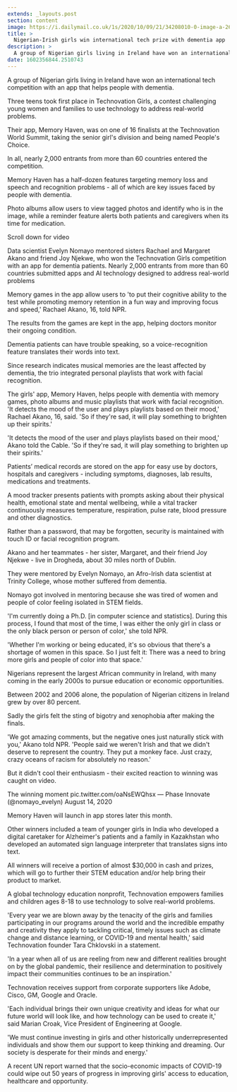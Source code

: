 ```yaml
--- 
extends: _layouts.post 
section: content 
image: https://i.dailymail.co.uk/1s/2020/10/09/21/34208010-0-image-a-26_1602274978382.jpg 
title: > 
  Nigerian-Irish girls win international tech prize with dementia app 
description: > 
  A group of Nigerian girls living in Ireland have won an international tech competition with an app that helps people with dementia.Three teens took first place in Technovation Girls, a contest challenging young women and families to use technology to address real-world problems.The girls' app, Memory Haven, helps people with dementia with memory games, photo albums and music playlists that work with facial recognition.'It detects the mood of the user and plays playlists based on their mood,' Akano told the Cable.'We got amazing comments, but the negative ones just naturally stick with you,' Akano told NPR. 
date: 1602356844.2510743 
--- 
```

A group of Nigerian girls living in Ireland have won an international tech competition with an app that helps people with dementia.

Three teens took first place in Technovation Girls, a contest challenging young women and families to use technology to address real-world problems.

Their app, Memory Haven, was on one of 16 finalists at the Technovation World Summit, taking the senior girl's division and being named People's Choice.

In all, nearly 2,000 entrants from more than 60 countries entered the competition.

Memory Haven has a half-dozen features targeting memory loss and speech and recognition problems - all of which are key issues faced by people with dementia.

Photo albums allow users to view tagged photos and identify who is in the image, while a reminder feature alerts both patients and caregivers when its time for medication.

Scroll down for video

Data scientist Evelyn Nomayo mentored sisters Rachael and Margaret Akano and friend Joy Njekwe, who won the Technovation Girls competition with an app for dementia patients. Nearly 2,000 entrants from more than 60 countries submitted apps and AI technology designed to address real-world problems

Memory games in the app allow users to 'to put their cognitive ability to the test while promoting memory retention in a fun way and improving focus and speed,' Rachael Akano, 16, told NPR.

The results from the games are kept in the app, helping doctors monitor their ongoing condition.

Dementia patients can have trouble speaking, so a voice-recognition feature translates their words into text.

Since research indicates musical memories are the least affected by dementia, the trio integrated personal playlists that work with facial recognition.

The girls' app, Memory Haven, helps people with dementia with memory games, photo albums and music playlists that work with facial recognition. 'It detects the mood of the user and plays playlists based on their mood,' Rachael Akano, 16, said. 'So if they're sad, it will play something to brighten up their spirits.'

'It detects the mood of the user and plays playlists based on their mood,' Akano told the Cable. 'So if they're sad, it will play something to brighten up their spirits.'

Patients’ medical records are stored on the app for easy use by doctors, hospitals and caregivers - including symptoms, diagnoses, lab results, medications and treatments.

A mood tracker presents patients with prompts asking about their physical health, emotional state and mental wellbeing, while a vital tracker continuously measures temperature, respiration, pulse rate, blood pressure and other diagnostics.

Rather than a password, that may be forgotten, security is maintained with touch ID or facial recognition program.

Akano and her teammates - her sister, Margaret, and their friend Joy Njekwe - live in Drogheda, about 30 miles north of Dublin.

They were mentored by Evelyn Nomayo, an Afro-Irish data scientist at Trinity College, whose mother suffered from dementia.

Nomayo got involved in mentoring because she was tired of women and people of color feeling isolated in STEM fields.

'I'm currently doing a Ph.D. [in computer science and statistics]. During this process, I found that most of the time, I was either the only girl in class or the only black person or person of color,' she told NPR.

'Whether I'm working or being educated, it's so obvious that there's a shortage of women in this space. So I just felt it: There was a need to bring more girls and people of color into that space.'

Nigerians represent the largest African community in Ireland, with many coming in the early 2000s to pursue education or economic opportunities.

Between 2002 and 2006 alone, the population of Nigerian citizens in Ireland grew by over 80 percent.

Sadly the girls felt the sting of bigotry and xenophobia after making the finals.

'We got amazing comments, but the negative ones just naturally stick with you,' Akano told NPR. 'People said we weren't Irish and that we didn't deserve to represent the country. They put a monkey face. Just crazy, crazy oceans of racism for absolutely no reason.'

But it didn't cool their enthusiasm - their excited reaction to winning was caught on video.

The winning moment pic.twitter.com/oaNsEWQhsx — Phase Innovate (@nomayo_evelyn) August 14, 2020

Memory Haven will launch in app stores later this month.

Other winners included a team of younger girls in India who developed a digital caretaker for Alzheimer's patients and a family in Kazakhstan who developed an automated sign language interpreter that translates signs into text.

All winners will receive a portion of almost $30,000 in cash and prizes, which will go to further their STEM education and/or help bring their product to market.

A global technology education nonprofit, Technovation empowers families and children ages 8-18 to use technology to solve real-world problems.

'Every year we are blown away by the tenacity of the girls and families participating in our programs around the world and the incredible empathy and creativity they apply to tackling critical, timely issues such as climate change and distance learning, or COVID-19 and mental health,' said Technovation founder Tara Chklovski in a statement.

'In a year when all of us are reeling from new and different realities brought on by the global pandemic, their resilience and determination to positively impact their communities continues to be an inspiration.'

Technovation receives support from corporate supporters like Adobe, Cisco, GM, Google and Oracle.

'Each individual brings their own unique creativity and ideas for what our future world will look like, and how technology can be used to create it,' said Marian Croak, Vice President of Engineering at Google.

'We must continue investing in girls and other historically underrepresented individuals and show them our support to keep thinking and dreaming. Our society is desperate for their minds and energy.'

A recent UN report warned that the socio-economic impacts of COVID-19 could wipe out 50 years of progress in improving girls' access to education, healthcare and opportunity.